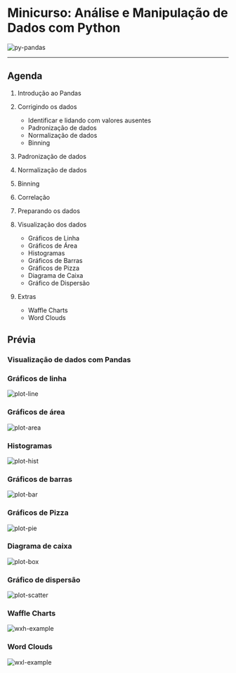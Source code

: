 # Minicurso: Análise e Manipulação de Dados com Python

![py-pandas](/docs/py-pandas.png)

---

## Agenda

1. Introdução ao Pandas
2. Corrigindo os dados
    * Identificar e lidando com valores ausentes
    * Padronização de dados
    * Normalização de dados
    * Binning
3. Padronização de dados
4. Normalização de dados
5. Binning
6. Correlação
7. Preparando os dados
8. Visualização dos dados
    * Gráficos de Linha
    * Gráficos de Área 
    * Histogramas 
    * Gráficos de Barras 
    * Gráficos de Pizza 
    * Diagrama de Caixa 
    * Gráfico de Dispersão 

9. Extras
   * Waffle Charts
   * Word Clouds
 
## Prévia 

### Visualização de dados com Pandas

### Gráficos de linha
![plot-line](docs/plot-line.png)

### Gráficos de área 
![plot-area](docs/plot-area.png)

### Histogramas 
![plot-hist](docs/plot-hist.png)

### Gráficos de barras 
![plot-bar](docs/plot-bar.png)

### Gráficos de Pizza 
![plot-pie](docs/plot-pie.png)

### Diagrama de caixa 
![plot-box](docs/plot-box.png)

### Gráfico de dispersão 
![plot-scatter](docs/plot-scatter.png)

### Waffle Charts
![wxh-example](docs/waffle-charts.png)

### Word Clouds
![wxl-example](docs/word-clouds.png)
